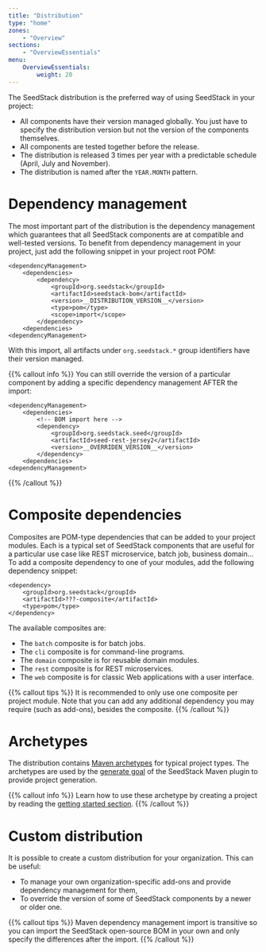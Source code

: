 ```yaml
---
title: "Distribution"
type: "home"
zones:
    - "Overview"
sections:
    - "OverviewEssentials"
menu:
    OverviewEssentials:
        weight: 20
---
```


The SeedStack distribution is the preferred way of using SeedStack in your project:
 
* All components have their version managed globally. You just have to specify the distribution version but not the
version of the components themselves.
* All components are tested together before the release.
* The distribution is released 3 times per year with a predictable schedule (April, July and November).
* The distribution is named after the `YEAR.MONTH` pattern.

# Dependency management 

The most important part of the distribution is the dependency management which guarantees that all SeedStack components
are at compatible and well-tested versions. To benefit from dependency management in your project, just add the following
snippet in your project root POM:
  
    <dependencyManagement>
        <dependencies>
            <dependency>
                <groupId>org.seedstack</groupId>
                <artifactId>seedstack-bom</artifactId>
                <version>__DISTRIBUTION_VERSION__</version>
                <type>pom</type>
                <scope>import</scope>
            </dependency>
        <dependencies>
    <dependencyManagement>

With this import, all artifacts under `org.seedstack.*` group identifiers have their version managed. 

{{% callout info %}}
You can still override the version of a particular component by adding a specific dependency management AFTER the import:

    <dependencyManagement>
        <dependencies>
            <!-- BOM import here -->
            <dependency>
                <groupId>org.seedstack.seed</groupId>
                <artifactId>seed-rest-jersey2</artifactId>
                <version>__OVERRIDEN_VERSION__</version>
            </dependency>
        <dependencies>
    <dependencyManagement>
{{% /callout %}}

# Composite dependencies

Composites are POM-type dependencies that can be added to your project modules. Each is a typical set of SeedStack components
that are useful for a particular use case like REST microservice, batch job, business domain... To add a composite dependency 
to one of your modules, add the following dependency snippet:

    <dependency>
	    <groupId>org.seedstack</groupId>
		<artifactId>???-composite</artifactId>
		<type>pom</type>
	</dependency>

The available composites are:

* The `batch` composite is for batch jobs.
* The `cli` composite is for command-line programs.
* The `domain` composite is for reusable domain modules.
* The `rest` composite is for REST microservices.
* The `web` composite is for classic Web applications with a user interface.

{{% callout tips %}}
It is recommended to only use one composite per project module. Note that you can add any additional dependency you may require (such as add-ons), besides the composite.
{{% /callout %}}

# Archetypes

The distribution contains [Maven archetypes](https://maven.apache.org/guides/introduction/introduction-to-archetypes.html)
for typical project types. The archetypes are used by the [generate goal](../maven-plugin/generate/) of the SeedStack Maven 
plugin to provide project generation.

{{% callout info %}}
Learn how to use these archetype by creating a project by reading the [getting started section](/getting-started).
{{% /callout %}}

# Custom distribution

It is possible to create a custom distribution for your organization. This can be useful:
 
* To manage your own organization-specific add-ons and provide dependency management for them,
* To override the version of some of SeedStack components by a newer or older one.

{{% callout tips %}}
Maven dependency management import is transitive so you can import the SeedStack open-source BOM in your own and only 
specify the differences after the import.
{{% /callout %}}
